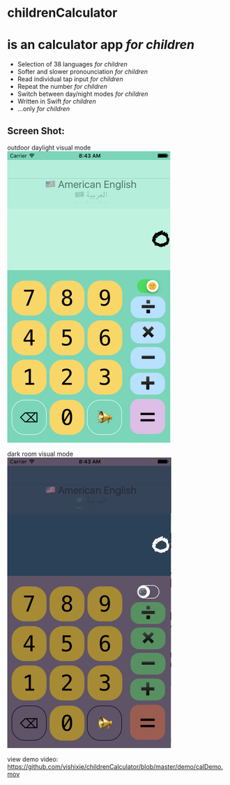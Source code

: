 # childrenCalculator
# is an calculator app *for children*
+ Selection of 38 languages *for children*
+ Softer and slower pronounciation *for children*
+ Read individual tap input  *for children*
+ Repeat the number *for children*
+ Switch between day/night modes *for children*
+ Written in Swift *for children*
+ ...only *for children*

## Screen Shot:
outdoor daylight visual mode
![ScreenShot](https://github.com/yishixie/childrenCalculator/blob/master/demo/day.png?raw=true) 

dark room visual mode
![ScreenShot](https://github.com/yishixie/childrenCalculator/blob/master/demo/night.png?raw=true) 

view demo video:
https://github.com/yishixie/childrenCalculator/blob/master/demo/calDemo.mov

